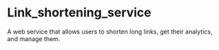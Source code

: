# Link_shortening_service
A web service that allows users to shorten long links, get their analytics, and manage them.
